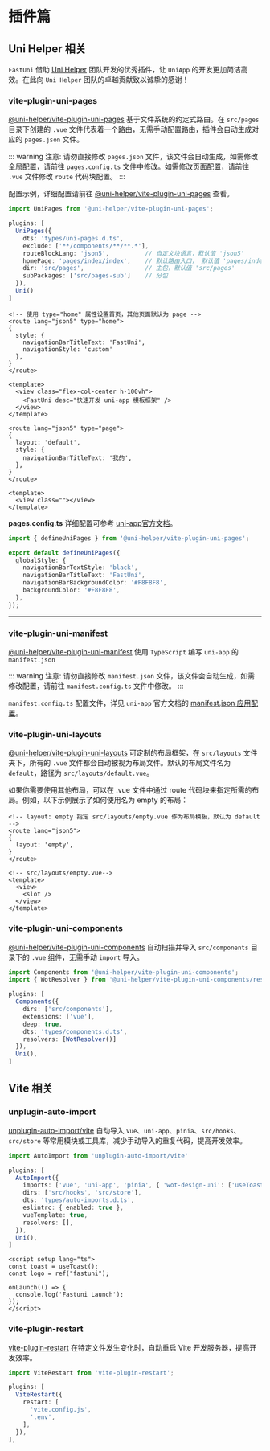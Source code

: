 # 插件篇

## Uni Helper 相关

`FastUni` 借助 [Uni Helper](https://uni-helper.js.org/) 团队开发的优秀插件，让 `UniApp` 的开发更加简洁高效。在此向 `Uni Helper` 团队的卓越贡献致以诚挚的感谢！

### vite-plugin-uni-pages
[@uni-helper/vite-plugin-uni-pages](https://uni-helper.js.org/vite-plugin-uni-pages) 基于文件系统的约定式路由。在 `src/pages` 目录下创建的 `.vue` 文件代表着一个路由，无需手动配置路由，插件会自动生成对应的 `pages.json` 文件。

::: warning 注意:
请勿直接修改 `pages.json` 文件，该文件会自动生成，如需修改全局配置，请前往 `pages.config.ts` 文件中修改。如需修改页面配置，请前往 `.vue` 文件修改 `route` 代码块配置。
:::

配置示例，详细配置请前往 [@uni-helper/vite-plugin-uni-pages](https://uni-helper.js.org/vite-plugin-uni-pages) 查看。
```ts
import UniPages from '@uni-helper/vite-plugin-uni-pages';

plugins: [
  UniPages({ 
    dts: 'types/uni-pages.d.ts', 
    exclude: ['**/components/**/**.*'], 
    routeBlockLang: 'json5',          // 自定义块语言，默认值 'json5'
    homePage: 'pages/index/index',    // 默认路由入口， 默认值 'pages/index' || 'pages/index/index'
    dir: 'src/pages',                 // 主包，默认值 'src/pages'
    subPackages: ['src/pages-sub']    // 分包
  }),
  Uni()
]
```
```vue
<!-- 使用 type="home" 属性设置首页，其他页面默认为 page -->
<route lang="json5" type="home">
{
  style: { 
    navigationBarTitleText: 'FastUni', 
    navigationStyle: 'custom'
  },
}
</route>

<template>
  <view class="flex-col-center h-100vh">
    <FastUni desc="快速开发 uni-app 模板框架" />
  </view>
</template>

```
```vue
<route lang="json5" type="page">
{
  layout: 'default',
  style: {
    navigationBarTitleText: '我的',
  },
}
</route>

<template>
  <view class=""></view>
</template>

```

__pages.config.ts__ 详细配置可参考 [uni-app官方文档](https://uniapp.dcloud.net.cn/collocation/pages.html)。
```ts
import { defineUniPages } from '@uni-helper/vite-plugin-uni-pages';

export default defineUniPages({
  globalStyle: {
    navigationBarTextStyle: 'black',
    navigationBarTitleText: 'FastUni',
    navigationBarBackgroundColor: '#F8F8F8',
    backgroundColor: '#F8F8F8',
  },
});
``` 
---

### vite-plugin-uni-manifest
[@uni-helper/vite-plugin-uni-manifest](https://uni-helper.js.org/vite-plugin-uni-manifest) 使用 `TypeScript` 编写 `uni-app` 的 `manifest.json`

::: warning 注意:
请勿直接修改 `manifest.json` 文件，该文件会自动生成，如需修改配置，请前往 `manifest.config.ts` 文件中修改。
:::

`manifest.config.ts` 配置文件，详见 `uni-app` 官方文档的 [manifest.json 应用配置](https://uniapp.dcloud.net.cn/collocation/manifest.html)。


### vite-plugin-uni-layouts
[@uni-helper/vite-plugin-uni-layouts](https://uni-helper.js.org/vite-plugin-uni-layouts) 可定制的布局框架，在 `src/layouts` 文件夹下，所有的 `.vue` 文件都会自动被视为布局文件。默认的布局文件名为 `default`，路径为 `src/layouts/default.vue`。

如果你需要使用其他布局，可以在 .vue 文件中通过 route 代码块来指定所需的布局。例如，以下示例展示了如何使用名为 empty 的布局：

```vue
<!-- layout: empty 指定 src/layouts/empty.vue 作为布局模板，默认为 default -->
<route lang="json5">
{
  layout: 'empty',
}
</route>
```

```vue
<!-- src/layouts/empty.vue-->
<template>
  <view>
    <slot />
  </view>
</template>
```


### vite-plugin-uni-components
[@uni-helper/vite-plugin-uni-components](https://uni-helper.js.org/vite-plugin-uni-components) 自动扫描并导入 `src/components` 目录下的 `.vue` 组件，无需手动 `import` 导入。

```ts
import Components from '@uni-helper/vite-plugin-uni-components';
import { WotResolver } from '@uni-helper/vite-plugin-uni-components/resolvers';

plugins: [
  Components({ 
    dirs: ['src/components'], 
    extensions: ['vue'], 
    deep: true, 
    dts: 'types/components.d.ts', 
    resolvers: [WotResolver()] 
  }),
  Uni(),
]
```


## Vite 相关

### unplugin-auto-import
[unplugin-auto-import/vite](https://github.com/unplugin/unplugin-auto-import) 自动导入 `Vue`、`uni-app`、`pinia`、`src/hooks`、`src/store` 等常用模块或工具库，减少手动导入的重复代码，提高开发效率。

```ts
import AutoImport from 'unplugin-auto-import/vite'

plugins: [
  AutoImport({
    imports: ['vue', 'uni-app', 'pinia', { 'wot-design-uni': ['useToast'] }],
    dirs: ['src/hooks', 'src/store'],
    dts: 'types/auto-imports.d.ts',
    eslintrc: { enabled: true },
    vueTemplate: true,
    resolvers: [],
  }),
  Uni(),
]
```

```vue
<script setup lang="ts">
const toast = useToast();
const logo = ref("fastuni");

onLaunch(() => {
  console.log('Fastuni Launch');
});
</script>
```

### vite-plugin-restart
[vite-plugin-restart](https://github.com/antfu/vite-plugin-restart) 在特定文件发生变化时，自动重启 Vite 开发服务器，提高开发效率。

```ts
import ViteRestart from 'vite-plugin-restart';

plugins: [
  ViteRestart({
    restart: [
      'vite.config.js',
      '.env',
    ],
  }),
],
```